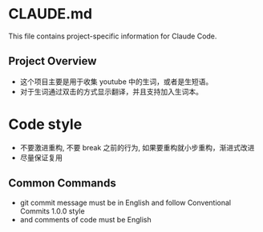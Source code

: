 # CLAUDE.md

This file contains project-specific information for Claude Code.

## Project Overview
<!-- Add a brief description of your project here -->
* 这个项目主要是用于收集 youtube 中的生词，或者是生短语。
* 对于生词通过双击的方式显示翻译，并且支持加入生词本。


# Code style
* 不要激进重构, 不要 break 之前的行为, 如果要重构就小步重构，渐进式改进
* 尽量保证复用

## Common Commands
<!-- Add frequently used commands for this project -->


- git commit message must be in English and follow Conventional Commits 1.0.0 style
- and comments of code must be English
